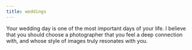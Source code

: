 ```yaml
---
title: weddings
---
```

Your wedding day is one of the most important days of your life. I believe that you should choose a photographer that you feel a deep connection with, and whose style of images truly resonates with you.